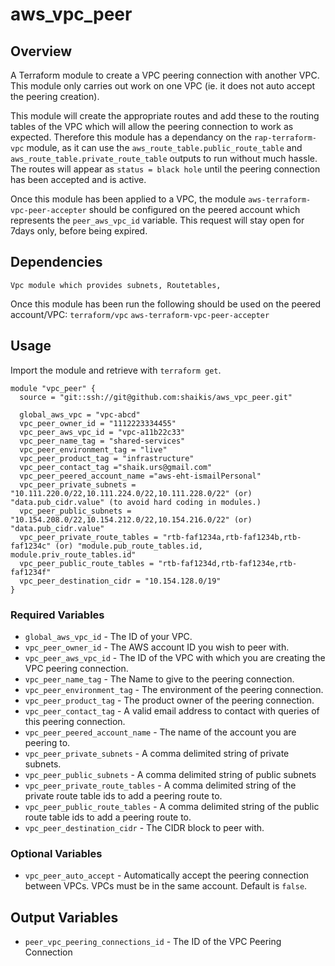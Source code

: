 # aws_vpc_peer
## Overview

A Terraform module to create a VPC peering connection with another VPC. This module only carries out work on one VPC (ie. it does not auto accept the peering creation).

This module will create the appropriate routes and add these to the routing tables of the VPC which will allow the peering connection to work as expected. Therefore this module has a dependancy on the `rap-terraform-vpc` module, as it can use the `aws_route_table.public_route_table` and `aws_route_table.private_route_table` outputs to run without much hassle. The routes will appear as `status = black hole` until the peering connection has been accepted and is active.

Once this module has been applied to a VPC, the module `aws-terraform-vpc-peer-accepter` should be configured on the peered account which represents the `peer_aws_vpc_id` variable. This request will stay open for 7days only, before being expired.

## Dependencies
 `Vpc module which provides subnets, Routetables,`
 
Once this module has been run the following should be used on the peered account/VPC:
 `terraform/vpc`
 `aws-terraform-vpc-peer-accepter`

## Usage
Import the module and retrieve with ```terraform get```.

```
module "vpc_peer" {
  source = "git::ssh://git@github.com:shaikis/aws_vpc_peer.git"

  global_aws_vpc = "vpc-abcd"
  vpc_peer_owner_id = "1112223334455"
  vpc_peer_aws_vpc_id = "vpc-a11b22c33"
  vpc_peer_name_tag = "shared-services"
  vpc_peer_environment_tag = "live"
  vpc_peer_product_tag = "infrastructure"
  vpc_peer_contact_tag ="shaik.urs@gmail.com"
  vpc_peer_peered_account_name ="aws-eht-ismailPersonal"
  vpc_peer_private_subnets = "10.111.220.0/22,10.111.224.0/22,10.111.228.0/22" (or) "data.pub_cidr.value" (to avoid hard coding in modules.)
  vpc_peer_public_subnets = "10.154.208.0/22,10.154.212.0/22,10.154.216.0/22" (or) "data.pub_cidr.value"
  vpc_peer_private_route_tables = "rtb-faf1234a,rtb-faf1234b,rtb-faf1234c" (or) "module.pub_route_tables.id, module.priv_route_tables.id"
  vpc_peer_public_route_tables = "rtb-faf1234d,rtb-faf1234e,rtb-faf1234f"
  vpc_peer_destination_cidr = "10.154.128.0/19"
}
```
### Required Variables
- `global_aws_vpc_id` - The ID of your VPC.
- `vpc_peer_owner_id` - The AWS account ID you wish to peer with.
- `vpc_peer_aws_vpc_id` - The ID of the VPC with which you are creating the VPC peering connection.
- `vpc_peer_name_tag` - The Name to give to the peering connection.
- `vpc_peer_environment_tag` - The environment of the peering connection.
- `vpc_peer_product_tag` - The product owner of the peering connection.
- `vpc_peer_contact_tag` - A valid email address to contact with queries of this peering connection.
- `vpc_peer_peered_account_name` - The name of the account you are peering to.
- `vpc_peer_private_subnets` - A comma delimited string of private subnets.
- `vpc_peer_public_subnets` - A comma delimited string of public subnets
- `vpc_peer_private_route_tables` - A comma delimited string of the private route table ids to add a peering route to.
- `vpc_peer_public_route_tables` - A comma delimited string of the public route table ids to add a peering route to.
- `vpc_peer_destination_cidr` - The CIDR block to peer with.

### Optional Variables
- `vpc_peer_auto_accept` - Automatically accept the peering connection between VPCs. VPCs must be in the same account. Default is `false`.

## Output Variables
- `peer_vpc_peering_connections_id` - The ID of the VPC Peering Connection

